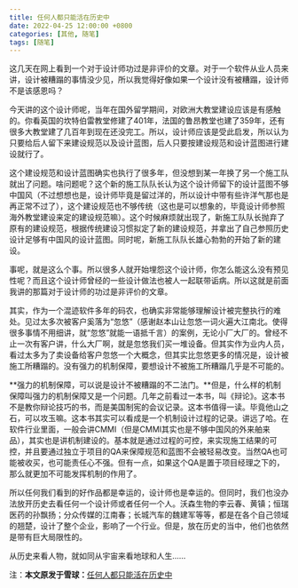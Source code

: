 ```yaml
---
title: 任何人都只能活在历史中
date: 2022-04-25 12:00:00 +0800
categories: [其他, 随笔]
tags: [随笔]
---
```


这几天在网上看到一个对于设计师功过是非评价的文章。对于一个软件从业人员来讲，设计被糟蹋的事情没少见，所以我觉得好像如果一个设计没有被糟蹋，设计师不是该感恩吗？

今天讲的这个设计师呢，当年在国外留学期间，对欧洲大教堂建设应该是有感触的。你看英国的坎特伯雷教堂修建了401年，法国的鲁昂教堂也建了359年，还有很多大教堂建了几百年到现在还没完工。所以，设计师应该是受此启发，所以认为只要给后人留下来建设规范以及设计蓝图，后人只要按建设规范和设计蓝图进行建设就行了。

这个建设规范和设计蓝图确实也执行了很多年，但没想到某一年换了另一个施工队就出了问题。啥问题呢？这个新的施工队队长认为这个设计师留下的设计蓝图不够中国风（不过想想也是，设计师毕竟是留过洋的，所以设计中带有些许洋气那也是再正常不过了），这个建设规范也不够传统（这也是可以想象的，毕竟设计师参照海外教堂建设来定的建设规范嘛）。这个时候麻烦就出现了，新施工队队长抛弃了原有的建设规范，根据传统建设习惯拟定了新的建设规范，并拿出了自己参照历史设计足够有中国风的设计蓝图。同时呢，新施工队队长雄心勃勃的开始了新的建设。

事呢，就是这么个事。所以很多人就开始埋怨这个设计师，你怎么能这么没有预见性呢？而且这个设计师曾经的一些设计做法也被人一起联带诟病。所以这就是前面我讲的那篇对于设计师的功过是非评价的文章。

其实，作为一个混迹软件多年的码农，也确实非常能够理解设计被完整执行的难处。见过太多次被客户奚落为“忽悠”（感谢赵本山让忽悠一词火遍大江南北。使得很多事情不用细讲，就“忽悠”就能一语抵千言）的案例，无论小厂大厂的。曾经不止一次有客户讲，什么大厂啊，就是忽悠我们买一堆设备。但其实作为业内人员，看过太多为了卖设备给客户忽悠一个大概念，但其实比忽悠更多的情况是，设计被施工所糟蹋的。没有强力的机制保障，要想设计不被施工所糟蹋几乎是不可能的。

**强力的机制保障，可以说是设计不被糟蹋的不二法门。**但是，什么样的机制保障叫强力的机制保障又是一个问题。几年之前看过一本书，叫《辩论》。这本书不是教你辩论技巧的书，而是美国制宪的会议记录。这本书值得一读。毕竟他山之石，可以攻玉嘛。这本书其实可以看成是一个机制设计过程的记录。讲远了哈。在软件行业里面，一般会讲CMMI（但是CMMI其实也是不够中国风的外来舶来品），其实也是讲机制建设的。基本就是通过过程的可控，来实现施工结果的可控，并且要通过独立于项目的QA来保障规范和蓝图不会被轻易改变。当然QA也可能被收买，也可能责任心不强。但有一点，如果这个QA是置于项目经理之下的，那么就更加不可能发挥机制的作用了。

所以任何我们看到的好作品都是幸运的，设计师也是幸运的。但同时，我们也没办法放开历史去看任何一个设计师或者任何一个人。沃森生物的李云春、黄镇；恒瑞医药的孙飘扬；分众传媒的江南春；长城汽车的魏建军等等，都是在各个自己领域的翘楚，设计了整个企业，影响了一个行业。但是，放在历史的当中，他们也依然是带有巨大局限性的。

从历史来看人物，就如同从宇宙来看地球和人生……

注：**本文原发于雪球：**[任何人都只能活在历史中](https://xueqiu.com/6183701039/217635438)